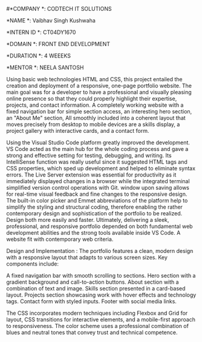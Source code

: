 #*COMPANY *: CODTECH IT SOLUTIONS

*NAME *: Vaibhav Singh Kushwaha

*INTERN ID *: CT04DY1670

*DOMAIN *: FRONT END DEVELOPMENT

*DURATION *: 4 WEEEKS

*MENTOR *: NEELA SANTOSH

Using basic web technologies HTML and CSS, this project entailed the creation and deployment of a responsive, one-page portfolio website. The main goal was for a developer to have a professional and visually pleasing online presence so that they could properly highlight their expertise, projects, and contact information. A completely working website with a fixed navigation bar for simple section access, an interesting hero section, an "About Me" section, All smoothly included into a coherent layout that moves precisely from desktop to mobile devices are a skills display, a project gallery with interactive cards, and a contact form. 
 
 Using the Visual Studio Code platform greatly improved the development. VS Code acted as the main hub for the whole coding process and gave a strong and effective setting for testing, debugging, and writing. Its IntelliSense function was really useful since it suggested HTML tags and CSS properties, which sped up development and helped to eliminate syntax errors. The Live Server extension was essential for productivity as it immediately displayed changes in a browser while the integrated terminal simplified version control operations with Git. window upon saving allows for real-time visual feedback and fine changes to the responsive design. The built-in color picker and Emmet abbreviations of the platform help to simplify the styling and structural coding, therefore enabling the rather contemporary design and sophistication of the portfolio to be realized. Design both more easily and faster. Ultimately, delivering a sleek, professional, and responsive portfolio depended on both fundamental web development abilities and the strong tools available inside VS Code. A website fit with contemporary web criteria.

 Design and Implementation :
The portfolio features a clean, modern design with a responsive layout that adapts to various screen sizes. Key components include:

A fixed navigation bar with smooth scrolling to sections.
Hero section with a gradient background and call-to-action buttons.
About section with a combination of text and image.
Skills section presented in a card-based layout.
Projects section showcasing work with hover effects and technology tags.
Contact form with styled inputs.
Footer with social media links.

The CSS incorporates modern techniques including Flexbox and Grid for layout, CSS transitions for interactive elements, and a mobile-first approach to responsiveness. The color scheme uses a professional combination of blues and neutral tones that convey trust and technical competence.
